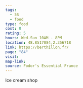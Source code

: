 ```yaml
---
tags:
  - 5S
  - food
type: food
cost: 0
rating: 5
hours: Wed-Sun 10AM - 8PM
location: 48.8517084,2.356718
link: https://berthillon.fr/
page: "84"
visit: 
map-link: 
source: Fodor's Essential France
---
```

Ice cream shop